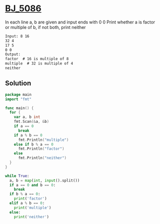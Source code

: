 # [BJ_5086](https://acmicpc.net/problem/5086)

In each line a, b are given and input ends with 0 0
Print whether a is factor or multiple of b, if not both, print neither

```txt
Input: 8 16
32 4
17 5
0 0
Output:
factor  # 16 is multiple of 8
multiple  # 32 is multiple of 4
neither
```

## Solution

```go
package main
import "fmt"

func main() {
  for {
    var a, b int
    fmt.Scan(&a, &b)
    if a == 0
      break
    if a % b == 0
      fmt.Println("multiple")
    else if b % a == 0
      fmt.Println("factor")
    else
      fmt.Println("neither")
  }
}
```

```py
while True:
  a, b = map(int, input().split())
  if a == 0 and b == 0:
    break
  if b % a == 0:
    print('factor')
  elif a % b == 0:
    print('multiple')
  else:
    print('neither')
```
